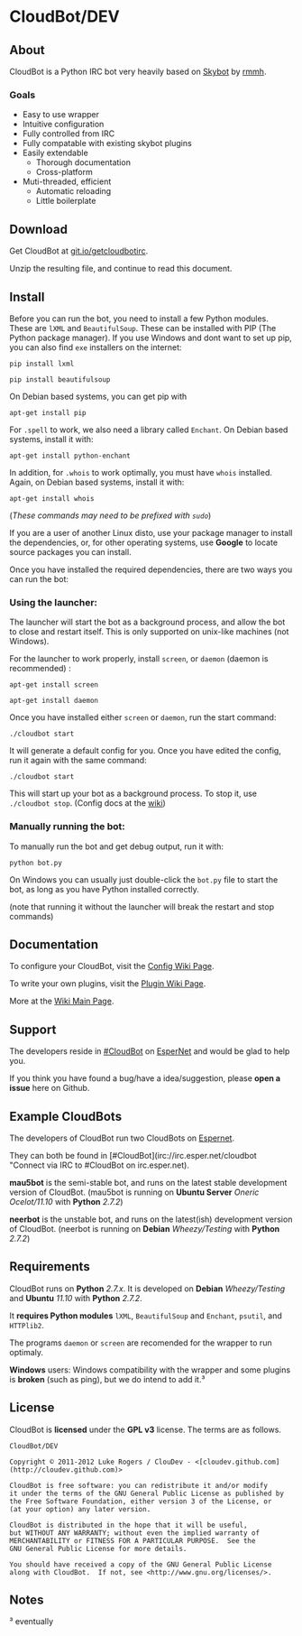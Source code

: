 # CloudBot/DEV

## About

CloudBot is a Python IRC bot very heavily based on [Skybot](http://git.io/skybot) by [rmmh](http://git.io/rmmh).  

### Goals

* Easy to use wrapper
* Intuitive configuration
* Fully controlled from IRC
* Fully compatable with existing skybot plugins
* Easily extendable
  * Thorough documentation
  * Cross-platform
* Muti-threaded, efficient
  * Automatic reloading
  * Little boilerplate

## Download

Get CloudBot at [git.io/getcloudbotirc](http://git.io/getcloudbotirc "Get CloudBot from Github!").

Unzip the resulting file, and continue to read this document.

## Install

Before you can run the bot, you need to install a few Python modules. These are `lXML` and `BeautifulSoup`.  These can be installed with PIP (The Python package manager). If you use Windows and dont want to set up pip, you can also find `exe` installers on the internet:

`pip install lxml`

`pip install beautifulsoup`


On Debian based systems, you can get pip with

`apt-get install pip`

For `.spell` to work, we also need a library called `Enchant`.  On Debian based systems, install it with:

`apt-get install python-enchant`

In addition, for `.whois` to work optimally, you must have `whois` installed. Again, on Debian based systems, install it with:

`apt-get install whois`

(*These commands may need to be prefixed with `sudo`*)

If you are a user of another Linux disto, use your package manager to install the dependencies, or, for other operating systems,  use **Google** to locate source packages you can install.

Once you have installed the required dependencies, there are two ways you can run the bot:
### Using the launcher:

The launcher will start the bot as a background process, and allow the bot to close and restart itself. This is only supported on unix-like machines (not Windows).

For the launcher to work properly, install `screen`, or `daemon` (daemon is recommended) :

`apt-get install screen`

`apt-get install daemon`

Once you have installed either `screen` or `daemon`, run the start command:

`./cloudbot start`

It will generate a default config for you.  Once you have edited the config, run it again with the same command:

`./cloudbot start`

This will start up your bot as a background process. To stop it, use `./cloudbot stop`. (Config docs at the [wiki](http://git.io/cloudbotircconfig))

### Manually running the bot:

To manually run the bot and get debug output, run it with:

`python bot.py`

On Windows you can usually just double-click the `bot.py` file to start the bot, as long as you have Python installed correctly.

(note that running it without the launcher will break the restart and stop commands)

## Documentation

To configure your CloudBot, visit the [Config Wiki Page](http://git.io/cloudbotircconfig).

To write your own plugins, visit the [Plugin Wiki Page](http://git.io/cloudbotircplugins).

More at the [Wiki Main Page](http://git.io/cloudbotircwiki).

## Support

The developers reside in [#CloudBot](irc://irc.esper.net/cloudbot) on [EsperNet](http://esper.net) and would be glad to help you.

If you think you have found a bug/have a idea/suggestion, please **open a issue** here on Github.

## Example CloudBots

The developers of CloudBot run two CloudBots on [Espernet](http://esper.net).

They can both be found in [#CloudBot](irc://irc.esper.net/cloudbot "Connect via IRC to #CloudBot on irc.esper.net).

**mau5bot** is the semi-stable bot, and runs on the latest stable development version of CloudBot. (mau5bot is running on **Ubuntu Server** *Oneric Ocelot/11.10* with **Python** *2.7.2*)

**neerbot** is the unstable bot, and runs on the latest(ish) development version of CloudBot. (neerbot is running on **Debian** *Wheezy/Testing* with **Python** *2.7.2*)

## Requirements

CloudBot runs on **Python** *2.7.x*. It is developed on **Debian** *Wheezy/Testing* and **Ubuntu** *11.10* with **Python** *2.7.2*.

It **requires Python modules** `lXML`, `BeautifulSoup` and `Enchant`, `psutil`, and `HTTPlib2`.

The programs `daemon` or `screen` are recomended for the wrapper to run optimaly.

**Windows** users: Windows compatibility with the wrapper and some plugins is **broken** (such as ping), but we do intend to add it.³

## License
CloudBot is **licensed** under the **GPL v3** license. The terms are as follows.
    
    CloudBot/DEV

    Copyright © 2011-2012 Luke Rogers / ClouDev - <[cloudev.github.com](http://cloudev.github.com)>

    CloudBot is free software: you can redistribute it and/or modify
    it under the terms of the GNU General Public License as published by
    the Free Software Foundation, either version 3 of the License, or
    (at your option) any later version.

    CloudBot is distributed in the hope that it will be useful,
    but WITHOUT ANY WARRANTY; without even the implied warranty of
    MERCHANTABILITY or FITNESS FOR A PARTICULAR PURPOSE.  See the
    GNU General Public License for more details.

    You should have received a copy of the GNU General Public License
    along with CloudBot.  If not, see <http://www.gnu.org/licenses/>.

## Notes

³ eventually
